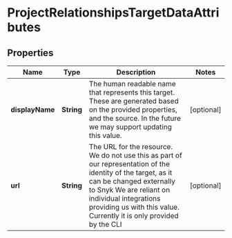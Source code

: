 

# ProjectRelationshipsTargetDataAttributes


## Properties

| Name | Type | Description | Notes |
|------------ | ------------- | ------------- | -------------|
|**displayName** | **String** | The human readable name that represents this target. These are generated based on the provided properties, and the source. In the future we may support updating this value.  |  [optional] |
|**url** | **String** | The URL for the resource. We do not use this as part of our representation of the identity of the target, as it can      be changed externally to Snyk We are reliant on individual integrations providing us with this value. Currently it is only provided by the CLI  |  [optional] |



